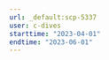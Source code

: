 ```yaml
---
url: _default:scp-5337
user: c-dives
starttime: "2023-04-01"
endtime: "2023-06-01"
---
```

<reserve />